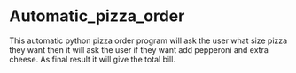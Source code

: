 # Automatic_pizza_order
This automatic python pizza order program will ask the user what size pizza 
they want then it will ask the user if they want add pepperoni and extra cheese. 
As final result it will give the total bill. 
